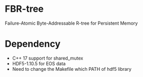 # FBR-tree
 Failure-Atomic Byte-Addressable R-tree for Persistent Memory

# Dependency
 - C++ 17 support for shared_mutex
 - HDF5-1.10.5 for EOS data
 - Need to change the Makefile which PATH of hdf5 library
